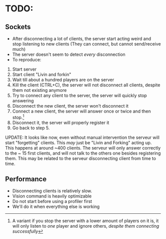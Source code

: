 # TODO:
## Sockets
- After disconnecting a lot of clients, the server start acting weird and stop listening to new clients (They can connect, but cannot send/receive much)
- The server doesn't seem to detect *every* disconnection
- To reproduce:
1. Start server
2. Start client "Livin and forkin"
3. Wait till about a hundred players are on the server
4. Kill the client (CTRL+C), the server will not disconnect all clients, despite them not existing anymore
5. Try to connect any client to the server, the server will quickly stop answering
6. Disconnect the new client, the server won't disconnect it
7. Connect a new client, the server will answer once or twice and then stop.[^1]
8. Disconnect it, the server will properly register it
9. Go back to step 5.

UPDATE:
It looks like now, even without manual intervention the serveur will start "forgetting" clients. This *may* just be "Livin and Forking" acting up.
This happens at around ~400 clients. The serveur will only answer correctly to the ~ 15 first clients, and will not talk to the others one besides registering them.
This may be related to the serveur disconnecting client from time to time.

## Performance
- Disconnecting clients is relatively slow. 
- Vision command is heavily optimizable
- Do not start before using a profiler first
- We'll do it when everything else is working

[^1]: A variant if you stop the server with a lower amount of players on it is, it will only listen to *one* player and ignore others, *despite them connecting successfully*
